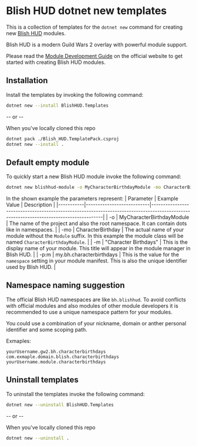 # Blish HUD dotnet new templates

This is a collection of templates for the `dotnet new` command for creating new [Blish HUD](https://blishhud.com/)
modules.

Blish HUD is a modern Guild Wars 2 overlay with powerful module support.

Please read the [Module Development Guide](https://blishhud.com/docs/dev/) on the official website to get
started with creating Blish HUD modules.

## Installation

Install the templates by invoking the following command:

```bash
dotnet new --install BlishHUD.Templates
```

-- or --

When you've locally cloned this repo

```bash
dotnet pack ./Blish_HUD.TemplatePack.csproj
dotnet new --install .
```

## Default empty module

To quickly start a new Blish HUD module invoke the following command:

```bash
dotnet new blishhud-module -o MyCharacterBirthdayModule -mo CharacterBirthday -m "Character Birthdays" -p:m my.bh.characterbirthdays
```

In the shown example the parameters represent:
| Parameter | Example Value             | Description                                                                                                                           |
|-----------|---------------------------|---------------------------------------------------------------------------------------------------------------------------------------|
| -o        | MyCharacterBirthdayModule | The name of the project and also the root namespace. It can contain dots like in namespaces.                                          |
| -mo       | CharacterBirthday         | The actual name of your module without the `Module` suffix. In this example the module class will be named `CharacterBirthdayModule`. |
| -m        | "Character Birthdays"     | This is the display name of your module. This title will appear in the module manager in Blish HUD.                                   |
| -p:m      | my.bh.characterbirthdays  | This is the value for the `namespace` setting in your module manifest. This is also the unique identifier used by Blish HUD.          |

## Namespace naming suggestion

The official Blish HUD namespaces are like `bh.blishhud`. To avoid conflicts with official modules and also modules of other
module developers it is recommended to use a unique namespace pattern for your modules.

You could use a combination of your nickname, domain or anther personal identifier and some scoping path.

Exmaples:
```
yourUsername.gw2.bh.characterbirthdays
com.exmaple.domain.blish.characterbirthdays
yourUsername.module.characterbirthdays
```

## Uninstall templates

To uninstall the templates invoke the following command:

```bash
dotnet new --uninstall BlishHUD.Templates
```

-- or --

When you've locally cloned this repo

```bash
dotnet new --uninstall .
```